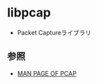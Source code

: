 # libpcap
- Packet Captureライブラリ

## 参照
- [MAN PAGE OF PCAP](https://www.tcpdump.org/manpages/pcap.3pcap.html)
